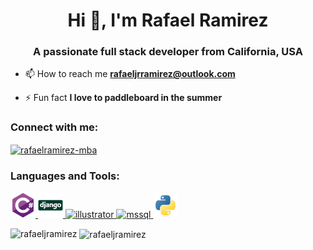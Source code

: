 <h1 align="center">Hi 👋, I'm Rafael Ramirez</h1>
<h3 align="center">A passionate full stack developer from California, USA</h3>

- 📫 How to reach me **rafaeljrramirez@outlook.com**

- ⚡ Fun fact **I love to paddleboard in the summer**

<h3 align="left">Connect with me:</h3>
<p align="left">
<a href="https://linkedin.com/in/rafaelramirez-mba" target="blank"><img align="center" src="https://cdn.jsdelivr.net/npm/simple-icons@3.0.1/icons/linkedin.svg" alt="rafaelramirez-mba" height="30" width="40" /></a>
</p>

<h3 align="left">Languages and Tools:</h3>
<p align="left"> <a href="https://www.w3schools.com/cs/" target="_blank"> <img src="https://raw.githubusercontent.com/devicons/devicon/master/icons/csharp/csharp-original.svg" alt="csharp" width="40" height="40"/> </a> <a href="https://www.djangoproject.com/" target="_blank"> <img src="https://raw.githubusercontent.com/devicons/devicon/master/icons/django/django-original.svg" alt="django" width="40" height="40"/> </a> <a href="https://www.adobe.com/in/products/illustrator.html" target="_blank"> <img src="https://www.vectorlogo.zone/logos/adobe_illustrator/adobe_illustrator-icon.svg" alt="illustrator" width="40" height="40"/> </a> <a href="https://www.microsoft.com/en-us/sql-server" target="_blank"> <img src="https://cdn.worldvectorlogo.com/logos/microsoft-sql-server.svg" alt="mssql" width="40" height="40"/> </a> <a href="https://www.python.org" target="_blank"> <img src="https://raw.githubusercontent.com/devicons/devicon/master/icons/python/python-original.svg" alt="python" width="40" height="40"/> </a> </p>

<p><img align="left" src="https://github-readme-stats.vercel.app/api/top-langs?username=rafaeljramirez&show_icons=true&locale=en&layout=compact" alt="rafaeljramirez" /></p>

<p>&nbsp;<img align="center" src="https://github-readme-stats.vercel.app/api?username=rafaeljramirez&show_icons=true&locale=en" alt="rafaeljramirez" /></p>
